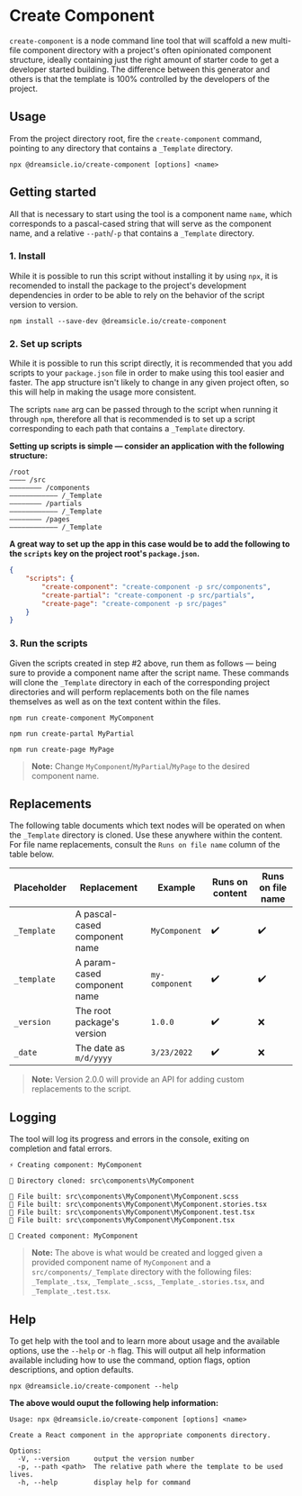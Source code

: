 # Create Component

`create-component` is a node command line tool that will scaffold a new multi-file component directory with a project's often opinionated component structure, ideally containing just the right amount of starter code to get a developer started building. The difference between this generator and others is that the template is 100% controlled by the developers of the project.

## Usage

From the project directory root, fire the `create-component` command, pointing to any directory that contains a `_Template` directory.

``` 
npx @dreamsicle.io/create-component [options] <name>
```

## Getting started

All that is necessary to start using the tool is a component name `name`, which corresponds to a pascal-cased string that will serve as the component name, and a relative `--path`/`-p` that contains a `_Template` directory.

### 1. Install

While it is possible to run this script without installing it by using `npx`, it is recomended to install the package to the project's development dependencies in order to be able to rely on the behavior of the script version to version.

```shell
npm install --save-dev @dreamsicle.io/create-component
```

### 2. Set up scripts

While it is possible to run this script directly, it is recommended that you add scripts to your `package.json` file in order to make using this tool easier and faster. The app structure isn't likely to change in any given project often, so this will help in making the usage more consistent.

The scripts `name` arg can be passed through to the script when running it through `npm`, therefore all that is recommended is to set up a script corresponding to each path that contains a `_Template` directory.

**Setting up scripts is simple ― consider an application with the following structure:**

```
/root
―――― /src
―――――――― /components
―――――――――――― /_Template
―――――――― /partials
―――――――――――― /_Template
―――――――― /pages
―――――――――――― /_Template
```

**A great way to set up the app in this case would be to add the following to the `scripts` key on the project root's `package.json`.**

```json
{
	"scripts": {
		"create-component": "create-component -p src/components",
		"create-partial": "create-component -p src/partials",
		"create-page": "create-component -p src/pages"
	}
}
```

### 3. Run the scripts

Given the scripts created in step #2 above, run them as follows ― being sure to provide a component name after the script name. These commands will clone the `_Template` directory in each of the corresponding project directories and will perform replacements both on the file names themselves as well as on the text content within the files.

```shell
npm run create-component MyComponent
```
```shell
npm run create-partal MyPartial
```
```shell
npm run create-page MyPage
```

> **Note:** Change `MyComponent`/`MyPartial`/`MyPage` to the desired component name.

## Replacements

The following table documents which text nodes will be operated on when the `_Template` directory is cloned. Use these anywhere within the content. For file name replacements, consult the `Runs on file name` column of the table below.

| Placeholder   | Replacement                     | Example           | Runs on content   | Runs on file name |
| ------------- | ------------------------------- | ----------------- | ----------------- | ----------------- |
| `_Template`   | A pascal-cased component name   | `MyComponent`     | ✔️                | ✔️               |
| `_template`   | A param-cased component name    | `my-component`    | ✔️                | ✔️               |
| `_version`    | The root package's version      | `1.0.0`           | ✔️                | ❌               |
| `_date`       | The date as `m/d/yyyy`          | `3/23/2022`       | ✔️                | ❌               |

> **Note:** Version 2.0.0 will provide an API for adding custom replacements to the script.

## Logging

The tool will log its progress and errors in the console, exiting on completion and fatal errors.

```
⚡ Creating component: MyComponent

📁 Directory cloned: src\components\MyComponent

🔨 File built: src\components\MyComponent\MyComponent.scss
🔨 File built: src\components\MyComponent\MyComponent.stories.tsx
🔨 File built: src\components\MyComponent\MyComponent.test.tsx
🔨 File built: src\components\MyComponent\MyComponent.tsx

🎉 Created component: MyComponent
```

> **Note:** The above is what would be created and logged given a provided component name of `MyComponent` and a `src/components/_Template` directory with the following files: `_Template_.tsx`, `_Template_.scss`, `_Template_.stories.tsx`, and `_Template_.test.tsx`.

## Help 

To get help with the tool and to learn more about usage and the available options, use the `--help` or `-h` flag. This will output all help information available including how to use the command, option flags, option descriptions, and option defaults.

```shell
npx @dreamsicle.io/create-component --help
```

**The above would ouput the following help information:**

```
Usage: npx @dreamsicle.io/create-component [options] <name>  

Create a React component in the appropriate components directory.

Options:
  -V, --version      output the version number
  -p, --path <path>  The relative path where the template to be used lives.
  -h, --help         display help for command
```
